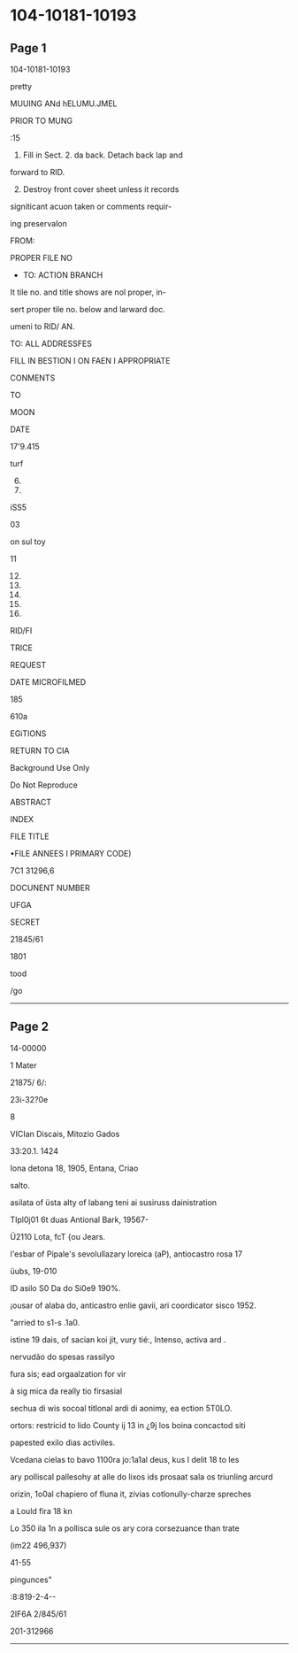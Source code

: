 # 104-10181-10193

## Page 1

104-10181-10193

pretty

MUUING ANd hELUMU.JMEL

PRIOR TO MUNG

:15

1. Fill in Sect. 2. da back. Detach back lap and

forward to RID.

2. Destroy front cover sheet unless it records

signiticant acuon taken or comments requir-

ing preservalon

FROM:

PROPER FILE NO

- TO: ACTION BRANCH

It tile no. and title shows are nol proper, in-

sert proper tile no. below and larward doc.

umeni to RID/ AN.

TO: ALL ADDRESSFES

FILL IN BESTION I ON FAEN I APPROPRIATE

CONMENTS

TO

MOON

DATE

17'9.415

turf

6.

7.

iSS5

03

on sul toy

11

12.

13.

155.

16.

17.

RID/FI

TRICE

REQUEST

DATE MICROFILMED

185

610a

EGiTIONS

RETURN TO CIA

Background Use Only

Do Not Reproduce

ABSTRACT

INDEX

FILE TITLE

•FILE ANNEES I PRIMARY CODE)

7C1 31296,6

DOCUNENT NUMBER

UFGA

SECRET

21845/61

1801

tood

/go

---

## Page 2

14-00000

1 Mater

21875/ 6/:

23i-32?0e

8

VICIan Discais, Mitozio Gados

33:20.1. 1424

Iona detona 18, 1905, Entana, Criao

salto.

asilata of üsta alty of labang teni ai susiruss dainistration

TIpl0j01 6t duas Antional Bark, 19567-

Ü2110 Lota, fcT {ou Jears.

l'esbar of Pipale's sevolullazary loreica (aP), antiocastro rosa 17

üubs, 19-010

ID asilo S0 Da do Si0e9 190%.

¡ousar of alaba do, anticastro enlie gavii, ari coordicator sisco 1952.

"arried to s1-s .1a0.

istine 19 dais, of sacian koi jit, vury tié:, Intenso, activa ard .

nervudão do spesas rassilyo

fura sis; ead orgaalzation for vir

à sig mica da really tio firsasial

sechua di wis socoal titlonal ardi di aonimy, ea ection 5T0LO.

ortors: restricid to lido County ij 13 in ¿9j los boina concactod siti

papested exilo dias activiles.

Vcedana cielas to bavo 1100ra jo:1a1al deus, kus I delit 18 to les

ary polliscal pallesohy at alle do lixos ids prosaat sala os triunling arcurd

orizin, 1o0al chapiero of fluna it, zivias cotlonully-charze spreches

a Lould fira 18 kn

Lo 350 ila 1n a pollisca sule os ary cora corsezuance than trate

(im22 496,937)

41-55

pingunces"

:8:819-2-4--

2IF6A 2/845/61

201-312966

---

